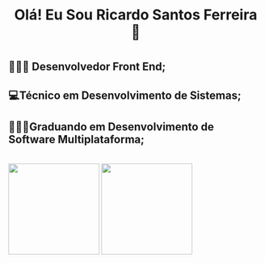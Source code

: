 <h1 align=center>Olá! Eu Sou Ricardo Santos Ferreira 👋<h1/>

## 👩🏽‍💻 Desenvolvedor Front End; 
## 💻Técnico em Desenvolvimento de Sistemas; 
## 👨🏽‍🎓Graduando em Desenvolvimento de Software Multiplataforma;

<br>

<div>

   <img height="180em" src="https://github-readme-stats.vercel.app/api/top-langs/?username=RickAe&show_icons&theme=dracula">
   <img height="180em" src="https://github-readme-stats.vercel.app/api?username=RickAE&show_icons=true&theme=dracula">
   
</div>
